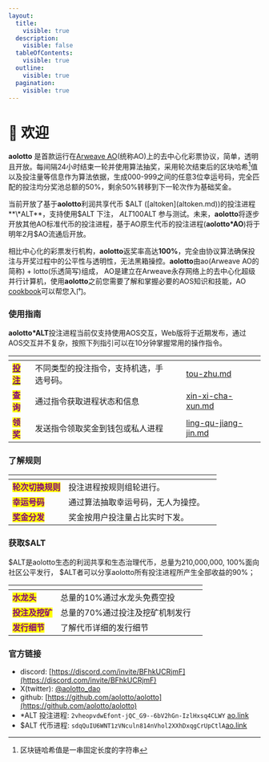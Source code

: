 ```yaml
---
layout:
  title:
    visible: true
  description:
    visible: false
  tableOfContents:
    visible: true
  outline:
    visible: true
  pagination:
    visible: true
---
```


# 👋 欢迎

**aolotto** 是首款运行在[Arweave AO](https://ao.arweave.dev/)(统称AO)上的去中心化彩票协议，简单，透明且开放。每间隔24小时结束一轮并使用算法抽奖，采用轮次结束后的区块哈希[^1]值以及投注量等信息作为算法依据，生成000-999之间的任意3位幸运号码，完全匹配的投注均分奖池总额的50%，剩余50%转移到下一轮次作为基础奖金。

当前开放了基于**aolotto**利润共享代币 $ALT ([altoken](altoken.md))的投注进程**\*ALT**，支持使用$ALT 下注， $ALT 100%面向社区公平发行，您可以通过[水龙头](shui-long-tou.md)免费获取$ALT 参与测试。未来，**aolotto**将逐步开放其他AO标准代币的投注进程，基于AO原生代币的投注进程(**aolotto\*AO**)将于明年2月$AO流通后开放。

相比中心化的彩票发行机构，**aolotto**返奖率高达**100%**，完全由协议算法确保投注与开奖过程中的公平性与透明性，无法黑箱操控。**aolotto**由ao(Arweave AO的简称) + lotto(乐透简写)组成， AO是建立在Arweave永存网络上的去中心化超级并行计算机，使用**aolotto**之前您需要了解和掌握必要的AOS知识和技能，AO [cookbook](https://cookbook\_ao.arweave.dev/)可以帮您入门。

### 使用指南

**aolotto\*ALT**投注进程当前仅支持使用AOS交互，Web版将于近期发布，通过AOS交互并不复杂，按照下列指引可以在10分钟掌握常用的操作指令。

<table data-view="cards"><thead><tr><th></th><th></th><th></th><th data-hidden data-card-target data-type="content-ref"></th></tr></thead><tbody><tr><td><a data-footnote-ref href="#user-content-fn-2"><mark style="color:purple;"><strong>投注</strong></mark></a></td><td>不同类型的投注指令，支持机选，手选号码。</td><td></td><td><a href="tou-zhu.md">tou-zhu.md</a></td></tr><tr><td><mark style="color:purple;"><strong>查询</strong></mark></td><td>通过指令获取进程状态和信息</td><td></td><td><a href="xin-xi-cha-xun.md">xin-xi-cha-xun.md</a></td></tr><tr><td><mark style="color:purple;"><strong>领奖</strong></mark></td><td>发送指令领取奖金到钱包或私人进程</td><td></td><td><a href="ling-qu-jiang-jin.md">ling-qu-jiang-jin.md</a></td></tr></tbody></table>

### 了解规则



<table data-view="cards"><thead><tr><th></th><th></th><th></th></tr></thead><tbody><tr><td><mark style="color:purple;"><strong>轮次切换规则</strong></mark></td><td>投注进程按规则组轮进行。</td><td></td></tr><tr><td><mark style="color:purple;"><strong>幸运号码</strong></mark></td><td>通过算法抽取幸运号码，无人为操控。</td><td></td></tr><tr><td><mark style="color:purple;"><strong>奖金分发</strong></mark></td><td>奖金按用户投注量占比实时下发。</td><td></td></tr></tbody></table>

### 获取$ALT

$ALT是aolotto生态的利润共享和生态治理代币，总量为210,000,000, 100%面向社区公平发行， $ALT者可以分享aolotto所有投注进程所产生全部收益的90%；

<table data-view="cards"><thead><tr><th></th><th></th><th></th></tr></thead><tbody><tr><td><mark style="color:purple;"><strong>水龙头</strong></mark></td><td>总量的10%通过水龙头免费空投</td><td></td></tr><tr><td><mark style="color:purple;"><strong>投注及挖矿</strong></mark></td><td>总量的70%通过投注及挖矿机制发行</td><td></td></tr><tr><td><mark style="color:purple;"><strong>发行细节</strong></mark></td><td>了解代币详细的发行细节</td><td></td></tr></tbody></table>

### 官方链接

* discord: [https://discord.com/invite/BFhkUCRjmF](https://discord.com/invite/BFhkUCRjmF)
* X(twitter):  [@aolotto\_dao](https://x.com/aolotto\_dao)
* github: [https://github.com/aolotto/aolotto](https://github.com/aolotto/aolotto)
* \*ALT 投注进程: `2vheopvdwEfont-jQC_G9--6bV2hGn-IzlHxsq4CLWY` [ao.link](https://www.ao.link/#/entity/2vheopvdwEfont-jQC\_G9--6bV2hGn-IzlHxsq4CLWY)
* $ALT 代币进程:  `sdqQuIU6WNT1zVNculn814nVhol2XXhDxqgCrUpCtlA`[ao.link](https://www.ao.link/#/token/sdqQuIU6WNT1zVNculn814nVhol2XXhDxqgCrUpCtlA)

[^1]: 区块链哈希值是一串固定长度的字符串

[^2]: 
